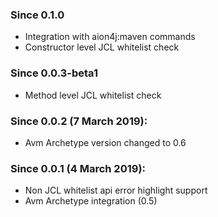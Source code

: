 ### Since 0.1.0
  - Integration with aion4j:maven commands
  - Constructor level JCL whitelist check
### Since 0.0.3-beta1
  - Method level JCL whitelist check
  
### Since 0.0.2 (7 March 2019):
  - Avm Archetype version changed to 0.6
  
### Since 0.0.1 (4 March 2019):
  
  - Non JCL whitelist api error highlight support
  - Avm Archetype integration (0.5)